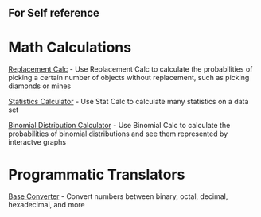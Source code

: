 ## For Self reference

# Math Calculations

[Replacement Calc](https://rgbstudios.org/projects/replacement-calc?N=25&n=8&k=1&m=2) - Use Replacement Calc to calculate the probabilities of picking a certain number of objects without replacement, such as picking diamonds or mines

[Statistics Calculator](https://rgbstudios.org/projects/stat-calc) - Use Stat Calc to calculate many statistics on a data set

[Binomial Distribution Calculator](https://rgbstudios.org/projects/binomial-calc?p=0.5&n=40&x=18) - Use Binomial Calc to calculate the probabilities of binomial distributions and see them represented by interactve graphs


# Programmatic Translators

[Base Converter](https://rgbstudios.org/projects/base-convert) - Convert numbers between binary, octal, decimal, hexadecimal, and more





